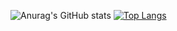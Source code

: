 ![Anurag's GitHub stats](https://github-readme-stats.vercel.app/api?username=noodev&show_icons=true&theme=dracula)
[![Top Langs](https://github-readme-stats.vercel.app/api/top-langs/?username=noodev&theme=dracula)](https://github.com/anuraghazra/github-readme-stats)
